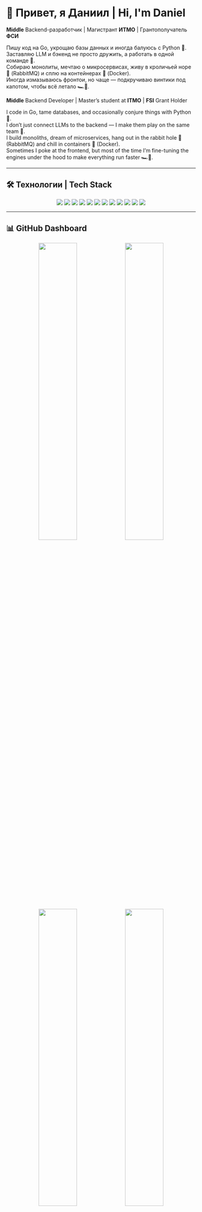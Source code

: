 # 👋 Привет, я Даниил | Hi, I'm Daniel

**Middle** Backend-разработчик | Магистрант **ИТМО** | Грантополучатель **ФСИ**

Пишу код на Go, укрощаю базы данных и иногда балуюсь с Python 🐍. <br>
Заставляю LLM и бэкенд не просто дружить, а работать в одной команде 🚀. <br>
Собираю монолиты, мечтаю о микросервисах, живу в кроличьей норе 🐇 (RabbitMQ) и сплю на контейнерах 🐳 (Docker). <br>
Иногда измазываюсь фронтои, но чаще — подкручиваю винтики под капотом, чтобы всё летало 🏎️💨.

**Middle** Backend Developer | Master’s student at **ITMO** | **FSI** Grant Holder

I code in Go, tame databases, and occasionally conjure things with Python 🐍. <br>
I don’t just connect LLMs to the backend — I make them play on the same team 🚀. <br>
I build monoliths, dream of microservices, hang out in the rabbit hole 🐇 (RabbitMQ) and chill in containers 🐳 (Docker). <br>
Sometimes I poke at the frontend, but most of the time I’m fine-tuning the engines under the hood to make everything run faster 🏎️💨.

---

## 🛠️ Технологии | Tech Stack

<p align="center">
  <img src="https://img.shields.io/badge/-Go-00ADD8?style=flat&logo=go&logoColor=white"/>
  <img src="https://img.shields.io/badge/-PHP-777BB4?style=flat&logo=php&logoColor=white"/>
  <img src="https://img.shields.io/badge/-Python-3776AB?style=flat&logo=python&logoColor=white"/>
  <img src="https://img.shields.io/badge/-PostgreSQL-4169E1?style=flat&logo=postgresql&logoColor=white"/>
  <img src="https://img.shields.io/badge/-MySQL-4479A1?style=flat&logo=mysql&logoColor=white"/>
  <img src="https://img.shields.io/badge/-ClickHouse-FCCC00?style=flat&logo=clickhouse&logoColor=black"/>
  <img src="https://img.shields.io/badge/-Docker-2496ED?style=flat&logo=docker&logoColor=white"/>
  <img src="https://img.shields.io/badge/-RabbitMQ-FF6600?style=flat&logo=rabbitmq&logoColor=white"/>
  <img src="https://img.shields.io/badge/-Kafka-231F20?style=flat&logo=apache-kafka&logoColor=white"/>
  <img src="https://img.shields.io/badge/-JavaScript-F7DF1E?style=flat&logo=javascript&logoColor=black"/>
  <img src="https://img.shields.io/badge/-HTML-FF5733?style=flat&logo=html5&logoColor=white"/>
  <img src="https://img.shields.io/badge/-CSS-1572B6?style=flat&logo=css3&logoColor=white"/>
</p>

---

## 📊 GitHub Dashboard

<p align="center">
  <!-- Статистика -->
  <img src="https://github-profile-summary-cards.vercel.app/api/cards/stats?username=kr4cket&theme=tokyonight" width="45%"/>
  <img src="https://github-profile-summary-cards.vercel.app/api/cards/productive-time?username=kr4cket&theme=tokyonight&utcOffset=3" width="45%"/>
</p>

<p align="center">
  <!-- Языки -->
  <img src="https://github-profile-summary-cards.vercel.app/api/cards/most-commit-language?username=kr4cket&theme=tokyonight" width="45%"/>
  <img src="https://github-profile-summary-cards.vercel.app/api/cards/repos-per-language?username=kr4cket&theme=tokyonight" width="45%"/>
</p>

<p align="center">
  <!-- Детали профиля -->
  <img src="https://github-profile-summary-cards.vercel.app/api/cards/profile-details?username=kr4cket&theme=tokyonight" width="100%"/>
</p>

<p align="center">
  <!-- Серая зона -->
  <img src="https://github-readme-streak-stats.herokuapp.com/?user=kr4cket&theme=tokyonight" width="100%"/>
</p>

---

## 📬 Связаться со мной | Contact me

- 📧 [danielkoreshkov@gmail.com](mailto:danielkoreshkov@gmail.com)  
- 💬 Telegram: [@Kr4ckeT](https://t.me/Kr4ckeT)  
